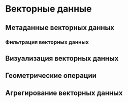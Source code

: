 # Векторные данные

## Метаданные векторных данных

### Фильтрация векторных данных

## Визуализация векторных данных

## Геометрические операции

## Агрегирование векторных данных
